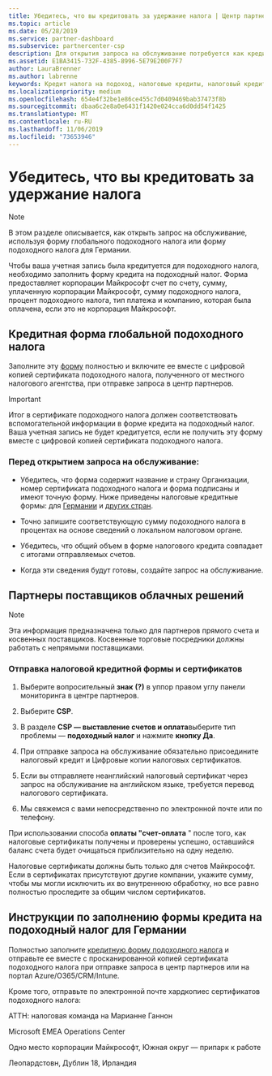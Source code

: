 ```yaml
---
title: Убедитесь, что вы кредитовать за удержание налога | Центр партнеров
ms.topic: article
ms.date: 05/28/2019
ms.service: partner-dashboard
ms.subservice: partnercenter-csp
description: Для открытия запроса на обслуживание потребуется как кредитный налоговый счет, так и сертификат подоходного налога.
ms.assetid: E1BA3415-732F-4385-8996-5E79E200F7F7
author: LauraBrenner
ms.author: labrenne
keywords: Кредит налога на подоход, налоговые кредиты, налоговый кредит, форма налога
ms.localizationpriority: medium
ms.openlocfilehash: 654e4f32be1e86ce455c7d0409469bab37473f8b
ms.sourcegitcommit: dbaa6c2e8a0e6431f1420e024cca6d0dd54f1425
ms.translationtype: MT
ms.contentlocale: ru-RU
ms.lasthandoff: 11/06/2019
ms.locfileid: "73653946"
---
```

# <a name="make-sure-you-are-credited-for-withholding-tax"></a>Убедитесь, что вы кредитовать за удержание налога

>[!Note]
>В этом разделе описывается, как открыть запрос на обслуживание, используя форму глобального подоходного налога или форму подоходного налога для Германии.

Чтобы ваша учетная запись была кредитуется для подоходного налога, необходимо заполнить форму кредита на подоходный налог. Форма предоставляет корпорации Майкрософт счет по счету, сумму, уплаченную корпорации Майкрософт, сумму подоходного налога, процент подоходного налога, тип платежа и компанию, которая была оплачена, если это не корпорация Майкрософт.  

## <a name="global-withholding-tax-credit-form"></a>Кредитная форма глобальной подоходного налога

Заполните эту [форму](https://query.prod.cms.rt.microsoft.com/cms/api/am/binary/RE30311) полностью и включите ее вместе с цифровой копией сертификата подоходного налога, полученного от местного налогового агентства, при отправке запроса в центр партнеров.
>[!IMPORTANT]
>Итог в сертификате подоходного налога должен соответствовать вспомогательной информации в форме кредита на подоходный налог. Ваша учетная запись не будет кредитуется, если не получить эту форму вместе с цифровой копией сертификата подоходного налога.

### <a name="before-opening-the-service-request"></a>Перед открытием запроса на обслуживание:

- Убедитесь, что форма содержит название и страну Организации, номер сертификата подоходного налога и форма подписаны и имеют точную форму. Ниже приведены налоговые кредитные формы: для [Германии](https://query.prod.cms.rt.microsoft.com/cms/api/am/binary/RE305Lo) и [других стран](https://query.prod.cms.rt.microsoft.com/cms/api/am/binary/RE30311).

- Точно запишите соответствующую сумму подоходного налога в процентах на основе сведений о локальном налоговом органе.

- Убедитесь, что общий объем в форме налогового кредита совпадает с итогами отправляемых счетов. 

- Когда эти сведения будут готовы, создайте запрос на обслуживание.

## <a name="cloud-solution-provider-partners"></a>Партнеры поставщиков облачных решений

>[!Note]
>Эта информация предназначена только для партнеров прямого счета и косвенных поставщиков. Косвенные торговые посредники должны работать с непрямыми поставщиками.

### <a name="how-to-submit-the-tax-credit-form-and-the-certificates"></a>Отправка налоговой кредитной формы и сертификатов

1. Выберите вопросительный **знак** **(?)** в уппор правом углу панели мониторинга в центре партнеров.

2. Выберите **CSP**.

3. В разделе **CSP — выставление счетов и оплата**выберите тип проблемы — **подоходный налог** и нажмите **кнопку Да**. 

4. При отправке запроса на обслуживание обязательно присоедините налоговый кредит и Цифровые копии налоговых сертификатов.

5. Если вы отправляете неанглийский налоговый сертификат через запрос на обслуживание на английском языке, требуется перевод налогового сертификата.

6. Мы свяжемся с вами непосредственно по электронной почте или по телефону.

При использовании способа **оплаты "счет-оплата** " после того, как налоговые сертификаты получены и проверены успешно, оставшийся баланс счета будет очищаться приблизительно на одну неделю. 

Налоговые сертификаты должны быть только для счетов Майкрософт. Если в сертификатах присутствуют другие компании, укажите сумму, чтобы мы могли исключить их во внутреннюю обработку, но все равно полностью проследите за общим числом сертификатов. 

## <a name="instructions-for-completing-the-withholding-tax-credit-form-for-germany"></a>Инструкции по заполнению формы кредита на подоходный налог для Германии

Полностью заполните [кредитную форму подоходного налога](https://query.prod.cms.rt.microsoft.com/cms/api/am/binary/RE305Lo) и отправьте ее вместе с просканированной копией сертификата подоходного налога при отправке запроса в центр партнеров или на портал Azure/O365/CRM/Intune. 

Кроме того, отправьте по электронной почте хардкопиес сертификатов подоходного налога:

АТТН: налоговая команда на Марианне Ганнон

Microsoft EMEA Operations Center

Одно место корпорации Майкрософт, Южная округ — припарк к работе

Леопардстовн, Дублин 18, Ирландия
